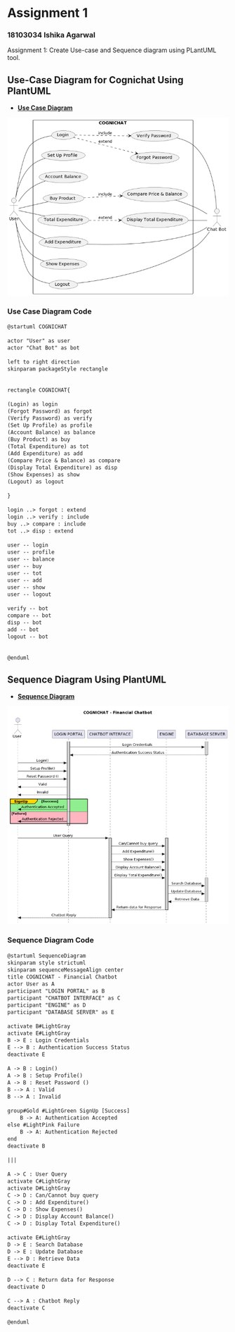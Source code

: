 # Assignment 1

### 18103034 Ishika Agarwal

Assignment 1: Create Use-case and Sequence diagram using PLantUML tool. 


## Use-Case Diagram for Cognichat Using PlantUML

- **[Use Case Diagram](https://github.com/ishika-1/SoftwareTesting/blob/main/Assignment%201/UseCaseDiagram.txt)**

![alt Image](https://github.com/ishika-1/SoftwareTesting/blob/main/Assignment%201/UseCaseDiagram.png)

### Use Case Diagram Code
```
@startuml COGNICHAT

actor "User" as user
actor "Chat Bot" as bot

left to right direction
skinparam packageStyle rectangle


rectangle COGNICHAT{

(Login) as login
(Forgot Password) as forgot
(Verify Password) as verify
(Set Up Profile) as profile
(Account Balance) as balance
(Buy Product) as buy
(Total Expenditure) as tot
(Add Expenditure) as add
(Compare Price & Balance) as compare
(Display Total Expenditure) as disp
(Show Expenses) as show
(Logout) as logout

}

login ..> forgot : extend
login ..> verify : include
buy ..> compare : include
tot ..> disp : extend

user -- login
user -- profile
user -- balance
user -- buy
user -- tot
user -- add
user -- show
user -- logout

verify -- bot
compare -- bot
disp -- bot
add -- bot
logout -- bot


@enduml
```



## Sequence Diagram Using PlantUML

- **[Sequence Diagram](https://github.com/ishika-1/SoftwareTesting/blob/main/Assignment%201/SequenceDiagram.txt)**

![alt Image](https://github.com/ishika-1/SoftwareTesting/blob/main/Assignment%201/SequenceDiagram.png)

### Sequence Diagram Code
```
@startuml SequenceDiagram
skinparam style strictuml
skinparam sequenceMessageAlign center
title COGNICHAT - Financial Chatbot
actor User as A
participant "LOGIN PORTAL" as B
participant "CHATBOT INTERFACE" as C
participant "ENGINE" as D
participant "DATABASE SERVER" as E

activate B#LightGray
activate E#LightGray
B -> E : Login Credentials
E --> B : Authentication Success Status
deactivate E

A -> B : Login()
A -> B : Setup Profile()
A -> B : Reset Password ()
B --> A : Valid
B --> A : Invalid

group#Gold #LightGreen SignUp [Success]
    B -> A: Authentication Accepted
else #LightPink Failure
    B -> A: Authentication Rejected
end
deactivate B

|||

A -> C : User Query
activate C#LightGray
activate D#LightGray
C -> D : Can/Cannot buy query
C -> D : Add Expenditure()
C -> D : Show Expenses()
C -> D : Display Account Balance()
C -> D : Display Total Expenditure()

activate E#LightGray
D -> E : Search Database
D -> E : Update Database
E --> D : Retrieve Data
deactivate E

D --> C : Return data for Response
deactivate D

C --> A : Chatbot Reply
deactivate C

@enduml
```
